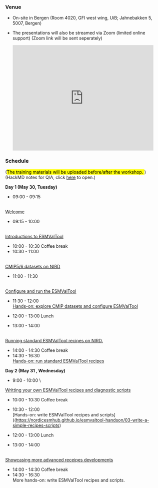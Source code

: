 
### **Venue**
* On-site in Bergen (Room 4020, GFI west wing, UiB; Jahnebakken 5, 5007, Bergen)
* The presentations will also be streamed via Zoom (limited online support)
(Zoom link will be sent seperately)

    <iframe src="https://www.google.com/maps/embed?pb=!1m18!1m12!1m3!1d492.93772992658785!2d5.331576869871067!3d60.38327441899686!2m3!1f0!2f0!3f0!3m2!1i1024!2i768!4f13.1!3m3!1m2!1s0x463cfeacc81d0b1b%3A0x9fd66cc8bc5e16d5!2sJahnebakken%205%2C%205007%20Bergen!5e0!3m2!1sen!2sno!4v1682339630567!5m2!1sen!2sno" width="450" height="337" style="border:0;" allowfullscreen="" loading="lazy" referrerpolicy="no-referrer-when-downgrade"></iframe>

### **Schedule**
(<mark>The training materials will be uploaded before/after the workshop. </mark>)
(HackMD notes for Q/A, click [here](https://hackmd.io/@heyc/HygpFqSAr3/edit) to open.)

**Day 1 (May 30, Tuesday)**
- 09:00 - 09:15
<!--
  (_xxx, xx_) \
-->
  \
  [Welcome]({{site.baseurl}}/files/html/00-welcome.html)
- 09:15 - 10:00
<!--
  (_xxx, xx_) \
-->
  \
  [Introductions to ESMValTool](https://docs.google.com/presentation/d/1I3x46FBkduWO81GWJXKFqInxVA8NZdd2F2StAt6hTiI/edit?usp=sharing)
- 10:00 - 10:30
  Coffee break  
- 10:30 - 11:00
<!--
  (_xxx, xx_) \
-->
  \
  [CMIP5/6 datasets on NIRD]({{site.baseurl}}/files/html/02-cmip-data.html)
- 11:00 - 11:30
<!--
  (_xxx, xx_) \
-->
  \
  [Configure and run the ESMValTool](https://docs.google.com/presentation/d/17T0ACJkGSQZg7qGRmPL6u918fARqViWqc0KBq0zzCZQ/edit?usp=sharing)
- 11:30 - 12:00 \
  [Hands-on: explore CMIP datasets and configure ESMValTool](https://nordicesmhub.github.io/esmvaltool-handson/01-find-data-config-esmvaltool/)
- 12:00 - 13:00
  Lunch

- 13:00 - 14:00
<!--
  (_xxx, xx_) \
-->
  \
  [Running standard ESMValTool recipes on NIRD.](https://docs.google.com/presentation/d/1qTrkjKyAZr_FR80OLPcxLHdCG9o3H5UWch85c0J6JyU/edit?usp=sharing)
- 14:00 - 14:30
  Coffee break  
- 14:30 - 16:30 \
  [Hands-on: run standard ESMValTool recipes](https://nordicesmhub.github.io/esmvaltool-handson/02-run-standard-recipes)

**Day 2 (May 31 , Wednesday)**
- 9:00 - 10:00 \
<!--
  (_xxx, xx_) \
-->
  [Writting your own ESMValTool recipes and diagnostic scripts]({{site.baseurl}}/files/html/05-write-recipe-script.html)
- 10:00 - 10:30 Coffee break
- 10:30 - 12:00 \
  [Hands-on: write ESMValTool recipes and scripts]((https://nordicesmhub.github.io/esmvaltool-handson/03-write-a-simple-recipes-scripts)
- 12:00 - 13:00
  Lunch

- 13:00 - 14:00
<!--
  (_xxx, xx_) \
-->
  \
  [Showcasing more advanced receipes developments]({{site.baseurl}}/files/html/06-advanced.html)
- 14:00 - 14:30
  Coffee break  
- 14:30 - 16:30 \
  More hands-on: write ESMValTool recipes and scripts.

